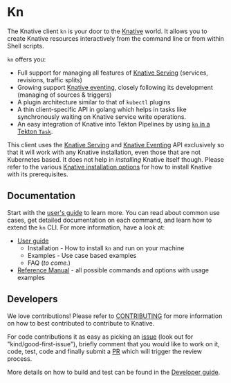 # Kn

The Knative client `kn` is your door to the [Knative](https://knative.dev) world.
It allows you to create Knative resources interactively from the command line or from within Shell scripts.

`kn` offers you:

* Full support for managing all features of [Knative Serving](https://github.com/knative/serving) (services, revisions, traffic splits)
* Growing support [Knative eventing](https://github.com/knative/eventing), closely following its development (managing of sources & triggers)
* A plugin architecture similar to that of `kubectl` plugins
* A thin client-specific API in golang which helps in tasks like synchronously waiting on Knative service write operations.
* An easy integration of Knative into Tekton Pipelines by using [`kn` in a Tekton `Task`](https://github.com/tektoncd/catalog/tree/master/kn).


This client uses the [Knative Serving](https://github.com/knative/docs/blob/master/docs/serving/spec/knative-api-specification-1.0.md) and [Knative Eventing](https://github.com/knative/eventing/tree/master/docs/spec) API exclusively so that it will work with any Knative installation, even those that are not Kubernetes based.
It does not help in *installing* Knative itself though.
Please refer to the various [Knative installation options](https://knative.dev/docs/install/) for how to install Knative with its prerequisites.

## Documentation

Start with the [user's guide](docs/README.md) to learn more. You can read about common use cases, get detailed documentation on each command, and learn how to extend the `kn` CLI. For more information, have a look at:

* [User guide](docs/README.md)
  - Installation - How to install `kn` and run on your machine
  - Examples - Use case based examples
  - FAQ (_to come._)
* [Reference Manual](docs/cmd/kn.md) - all possible commands and options with usage examples

## Developers

We love contributions! Please refer to
[CONTRIBUTING](https://knative.dev/contributing/) for more information on how to best contributed to contribute to Knative.

For code contributions it as easy as picking an [issue](https://github.com/knative/client/issues) (look out for "kind/good-first-issue"), briefly comment that you would like to work on it, code, test, code and finally submit a [PR](https://github.com/knative/client/pulls) which will trigger the review process.

More details on how to build and test can be found in the [Developer guide](docs/DEVELOPMENT.md).
